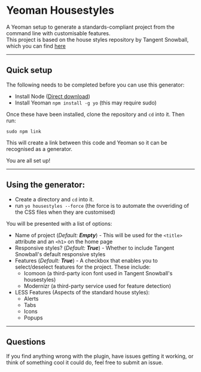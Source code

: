 Yeoman Housestyles
==================

A Yeoman setup to generate a standards-compliant project from the command line with customisable features.  
This project is based on the house styles repository by Tangent Snowball, which you can find [here](https://github.com/tangentsnowball/house-styles)

---

## Quick setup  

The following needs to be completed before you can use this generator:  

+ Install Node ([Direct download](http://nodejs.org/download/))
+ Install Yeoman `npm install -g yo` (this may require sudo)  

Once these have been installed, clone the repository and `cd` into it. Then run:  
  
`sudo npm link`  
  
This will create a link between this code and Yeoman so it can be recognised as a generator.  

You are all set up!  

---

## Using the generator:  

+ Create a directory and `cd` into it.  
+ run `yo housestyles --force` (the force is to automate the ovveriding of the CSS files when they are customised)  

You will be presented with a list of options:  

+ Name of project (_Default:_ **_Empty_**) - This will be used for the `<title>` attribute and an `<h1>` on the home page  
+ Responsive styles? (_Default:_ **_True_**) - Whether to include Tangent Snowball's default responsive styles
+ Features (_Default:_ **_True_**) - A checkbox that enables you to select/deselect features for the project. These include: 
  * Icomoon (a third-party icon font used in Tangent Snowball's housestyles)  
  * Modernizr (a third-party service used for feature detection)  
+ LESS Features (Aspects of the standard house styles):  
  * Alerts  
  * Tabs  
  * Icons  
  * Popups
  
---

## Questions  

If you find anything wrong with the plugin, have issues getting it working, or think of something cool it could do, feel free to submit an issue.